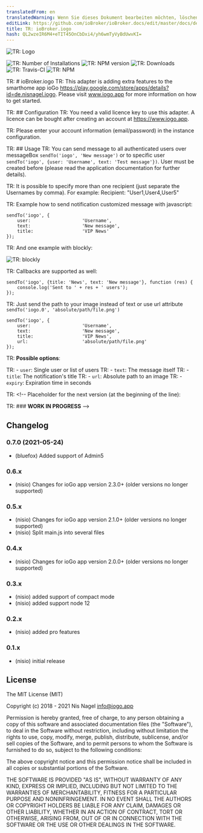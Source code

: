 ```yaml
---
translatedFrom: en
translatedWarning: Wenn Sie dieses Dokument bearbeiten möchten, löschen Sie bitte das Feld "translationsFrom". Andernfalls wird dieses Dokument automatisch erneut übersetzt
editLink: https://github.com/ioBroker/ioBroker.docs/edit/master/docs/de/adapterref/iobroker.iogo/README.md
title: TR: ioBroker.iogo
hash: QL2wzeIR6M4+eTIT45OnCbDxi4/yh6wmTyVyBdUwvKI=
---
```

![TR: Logo](../../../en/adapterref/iobroker.iogo/admin/iogo.png)

![TR: Number of Installations](http://iobroker.live/badges/iogo-stable.svg)
![TR: NPM version](http://img.shields.io/npm/v/iobroker.iogo.svg)
![TR: Downloads](https://img.shields.io/npm/dm/iobroker.iogo.svg)
![TR: Travis-CI](http://img.shields.io/travis/nisiode/ioBroker.iogo/master.svg)
![TR: NPM](https://nodei.co/npm/iobroker.iogo.png?downloads=true)

TR: # ioBroker.iogo
TR: This adapter is adding extra features to the smarthome app ioGo https://play.google.com/store/apps/details?id=de.nisnagel.iogo.
Please visit www.iogo.app for more information on how to get started.

TR: ## Configuration
TR: You need a valid licence key to use this adapter.
A licence can be bought after creating an account at https://www.iogo.app.

TR: Please enter your account information (email/password) in the instance configuration.

TR: ## Usage
TR: You can send message to all authenticated users over messageBox `sendTo('iogo', 'New message')` or to specific user `sendTo('iogo', {user: 'Username', text: 'Test message'})`.
User must be created before (please read the application documentation for further details).

TR: It is possible to specify more than one recipient (just separate the Usernames by comma). For example: Recipient: "User1,User4,User5"

TR: Example how to send notification customized message with javascript:

```
sendTo('iogo', {
    user:                   'Username',
    text:                   'New message',
    title:                  'VIP News'
});
```

TR: And one example with blockly:

![TR: blockly](../../../en/adapterref/iobroker.iogo/img/blockly.png)

TR: Callbacks are supported as well:

```
sendTo('iogo', {title: 'News', text: 'New message'}, function (res) {
    console.log('Sent to ' + res + ' users');
});
```

TR: Just send the path to your image instead of text or use url attribute `sendTo('iogo.0', 'absolute/path/file.png')`

```
sendTo('iogo', {
    user:                   'Username',
    text:                   'New message',
    title:                  'VIP News',
    url:                    'absolute/path/file.png'
});
```

TR: **Possible options**:

TR: - `user`: Single user or list of users
TR: - `text`: The message itself
TR: - `title`: The notification's title
TR: - `url`: Absolute path to an image
TR: - `expiry`: Expiration time in seconds

TR: <!-- Placeholder for the next version (at the beginning of the line):

TR: ### __WORK IN PROGRESS__ -->

## Changelog
### 0.7.0 (2021-05-24)
* (bluefox) Added support of Admin5

### 0.6.x
* (nisio) Changes for ioGo app version 2.3.0+ (older versions no longer supported)

### 0.5.x
* (nisio) Changes for ioGo app version 2.1.0+ (older versions no longer supported)
* (nisio) Split main.js into several files

### 0.4.x
* (nisio) Changes for ioGo app version 2.0.0+ (older versions no longer supported)

### 0.3.x
* (nisio) added support of compact mode
* (nisio) added support node 12

### 0.2.x
* (nisio) added pro features

### 0.1.x
* (nisio) initial release

## License
The MIT License (MIT)

Copyright (c) 2018 - 2021 Nis Nagel <info@iogo.app>

Permission is hereby granted, free of charge, to any person obtaining a copy
of this software and associated documentation files (the "Software"), to deal
in the Software without restriction, including without limitation the rights
to use, copy, modify, merge, publish, distribute, sublicense, and/or sell
copies of the Software, and to permit persons to whom the Software is
furnished to do so, subject to the following conditions:

The above copyright notice and this permission notice shall be included in
all copies or substantial portions of the Software.

THE SOFTWARE IS PROVIDED "AS IS", WITHOUT WARRANTY OF ANY KIND, EXPRESS OR
IMPLIED, INCLUDING BUT NOT LIMITED TO THE WARRANTIES OF MERCHANTABILITY,
FITNESS FOR A PARTICULAR PURPOSE AND NONINFRINGEMENT. IN NO EVENT SHALL THE
AUTHORS OR COPYRIGHT HOLDERS BE LIABLE FOR ANY CLAIM, DAMAGES OR OTHER
LIABILITY, WHETHER IN AN ACTION OF CONTRACT, TORT OR OTHERWISE, ARISING FROM,
OUT OF OR IN CONNECTION WITH THE SOFTWARE OR THE USE OR OTHER DEALINGS IN
THE SOFTWARE.